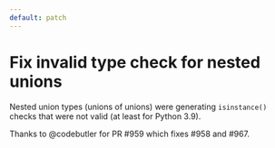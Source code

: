 ```yaml
---
default: patch
---
```


# Fix invalid type check for nested unions

Nested union types (unions of unions) were generating `isinstance()` checks that were not valid (at least for Python 3.9).

Thanks to @codebutler for PR #959 which fixes #958 and #967.
